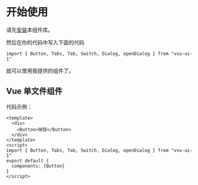 # 开始使用
请先[安装](#/doc/install)本组件库。

然后在你的代码中写入下面的代码

```
import { Button, Tabs, Tab, Switch, Dialog, openDialog } from "vvu-ui-1"
```

就可以使用我提供的组件了。

## Vue 单文件组件

代码示例：

```
<template>
  <div>
    <Button>按钮</Button>
  </div>
</template>
<script>
import { Button, Tabs, Tab, Switch, Dialog, openDialog } from "vvu-ui-1"
export default {
  components: {Button}
}
</script>
```